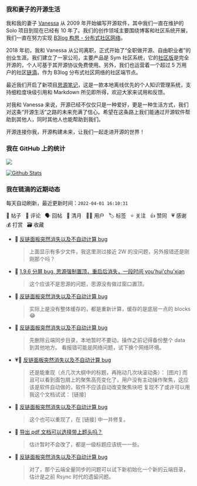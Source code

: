### 我和妻子的开源生活

我和我的妻子 [Vanessa](https://github.com/Vanessa219) 从 2009 年开始编写开源软件，其中我们一直在维护的 Solo 项目到现在已经有 10 年了。我们的创作领域主要围绕博客和社区系统开展，我们一直在努力实现 [B3log 构思 - 分布式社区网络](https://ld246.com/article/1546941897596)。

2018 年初，我和 Vanessa 从公司离职，正式开始了“全职做开源、自由职业者”的创业生涯。我们建立了一家公司，主要产品是 Sym 社区系统，它的[社区版](https://github.com/88250/symphony)是完全开源的，个人可基于其开源协议免费使用。另外，我们也运营着一个超过 5 万用户的社区[链滴](https://ld246.com)，作为 B3log 分布式社区网络的社区端节点。

最近我们开启了新项目[思源笔记](https://github.com/siyuan-note/siyuan)，这是一款本地离线优先的个人知识管理系统，支持细粒度块级引用和 Markdown 所见即所得，欢迎大家来试用和反馈。

对我和 Vanessa 来说，开源已经不仅仅只是一种爱好，更是一种生活方式，我们对这条“开源生活”之路的未来充满了信心。希望在这条路上我们能通过开源软件帮助到其他人，同时其他人也能帮助到我们。

开源连接你我，开源构建未来，让我们一起走进开源的世界！

### 我在 GitHub 上的统计

<a title="Hits" target="_blank" href="https://github.com/88250/88250"><img src="https://hits.b3log.org/88250/88250.svg"></a>

[![Github Stats](https://github-readme-stats.vercel.app/api?username=88250&theme=tokyonight&show_icons=true)](https://github.com/88250)

<!--events start -->

### 我在链滴的近期动态

每天自动刷新，最近更新时间：`2022-04-01 16:10:31`

📝 帖子 &nbsp; 💬 评论 &nbsp; 🗣 回帖 &nbsp; 🌙 清月 &nbsp; 👨‍💻 用户 &nbsp; 🏷️ 标签 &nbsp; ⭐️ 关注 &nbsp; 👍 赞同 &nbsp; 💗 感谢 &nbsp; 💰 打赏 &nbsp; 🗃 收藏

* 💬 [反链面板突然消失以及不自动计算 bug](https://ld246.com/article/1648455869854/comment/1648790331490#comments)

  > 上面显示有多少文件，我这里测过接近 2W 的没问题，另外报错还是刚刚那个吗？
* 💬 [1.9.6 分屏 bug, 思源强制置顶，重启后消失，一段时间 you'hui'chu'xian](https://ld246.com/article/1648786113451/comment/1648786356544#comments)

  > 这个应该不是思源的问题，思源没有做过窗口置顶。
* 💬 [反链面板突然消失以及不自动计算 bug](https://ld246.com/article/1648455869854/comment/1648786248467#comments)

  > 实际上是没有整体缓存的，都是重新计算，缓存的是底层一点的 blocks 😂
* 💬 [反链面板突然消失以及不自动计算 bug](https://ld246.com/article/1648455869854/comment/1648786212248#comments)

  > 先删除云端同步目录，本地暂时不要动，操作之前记得备份整个 data 到其他地方。 看报错可能是网络问题，试下换个网络环境。
* 💗💬 [反链面板突然消失以及不自动计算 bug](https://ld246.com/article/1648455869854/comment/1648702735972#comments)

  > 还是能重现（点几次大纲中的标题，再拖动几次块滚动条）： [图片] 而且可以看到面包屑上的聚焦高亮变化了，用户没有主动操作聚焦，这应该是软件自动做的，软件不应该自动改变聚焦块吧 复现不了或许可以用我这个文档试试： [链接]
* 💬 [反链面板突然消失以及不自动计算 bug](https://ld246.com/article/1648455869854/comment/1648774123532#comments)

  > 这个也可以重现了，在 [链接] 中一并修复。
* 💬 [导出 pdf 文档可以选择带上题头吗？](https://ld246.com/article/1648453873214/comment/1648772218540#comments)

  > 估计暂时不会改了，都是一级标题应该统一一些。
* 💬 [反链面板突然消失以及不自动计算 bug](https://ld246.com/article/1648455869854/comment/1648742608917#comments)

  > 对了，那个云端全量同步的问题可以试下新初始化一个新的云端目录，估计是之前 Rsync 时代的遗留问题。


<!--events end -->
